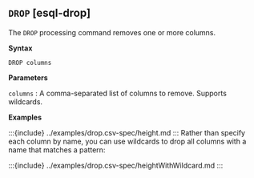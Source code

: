 ## `DROP` [esql-drop]

The `DROP` processing command removes one or more columns.

**Syntax**

```esql
DROP columns
```

**Parameters**

`columns`
:   A comma-separated list of columns to remove. Supports wildcards.

**Examples**

:::{include} ../examples/drop.csv-spec/height.md
:::
Rather than specify each column by name, you can use wildcards to drop all
columns with a name that matches a pattern:

:::{include} ../examples/drop.csv-spec/heightWithWildcard.md
:::
